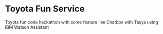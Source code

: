 # Toyota Fun Service

Toyota fun code hackathon with some feature like Chatbox with Tasya using IBM Watson Assistant

